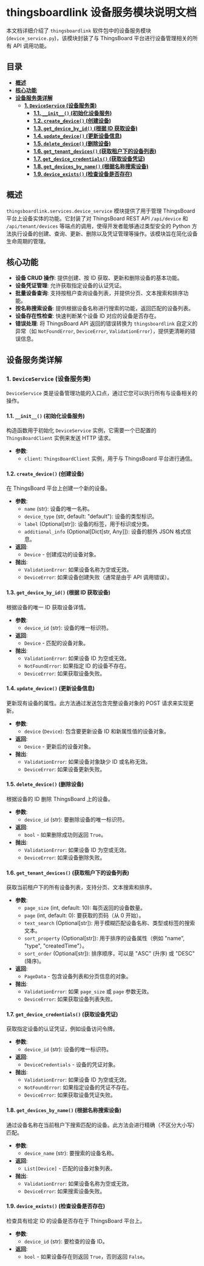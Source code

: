 # thingsboardlink 设备服务模块说明文档

本文档详细介绍了 `thingsboardlink` 软件包中的设备服务模块 (`device_service.py`)，该模块封装了与 ThingsBoard 平台进行设备管理相关的所有 API 调用功能。

## 目录

- [**概述**](#概述)
- [**核心功能**](#核心功能)
- [**设备服务类详解**](#设备服务类详解)
    - [**1. `DeviceService` (设备服务类)**](#1-deviceservice-设备服务类)
        - [**1.1. `__init__()` (初始化设备服务)**](#11-__init__-初始化设备服务)
        - [**1.2. `create_device()` (创建设备)**](#12-create_device-创建设备)
        - [**1.3. `get_device_by_id()` (根据 ID 获取设备)**](#13-get_device_by_id-根据-id-获取设备)
        - [**1.4. `update_device()` (更新设备信息)**](#14-update_device-更新设备信息)
        - [**1.5. `delete_device()` (删除设备)**](#15-delete_device-删除设备)
        - [**1.6. `get_tenant_devices()` (获取租户下的设备列表)**](#16-get_tenant_devices-获取租户下的设备列表)
        - [**1.7. `get_device_credentials()` (获取设备凭证)**](#17-get_device_credentials-获取设备凭证)
        - [**1.8. `get_devices_by_name()` (根据名称搜索设备)**](#18-get_devices_by_name-根据名称搜索设备)
        - [**1.9. `device_exists()` (检查设备是否存在)**](#19-device_exists-检查设备是否存在)

## 概述

`thingsboardlink.services.device_service` 模块提供了用于管理 ThingsBoard 平台上设备实体的功能。它封装了对 ThingsBoard REST API `/api/device` 和 `/api/tenant/devices` 等端点的调用，使得开发者能够通过类型安全的 Python 方法执行设备的创建、查询、更新、删除以及凭证管理等操作。该模块旨在简化设备生命周期的管理。

## 核心功能

* **设备 CRUD 操作**: 提供创建、按 ID 获取、更新和删除设备的基本功能。
* **设备凭证管理**: 允许获取指定设备的认证凭证。
* **批量设备查询**: 支持按租户查询设备列表，并提供分页、文本搜索和排序功能。
* **按名称搜索设备**: 提供根据设备名称进行搜索的功能，返回匹配的设备列表。
* **设备存在性检查**: 快速判断某个设备 ID 对应的设备是否存在。
* **错误处理**: 将 ThingsBoard API 返回的错误转换为 `thingsboardlink` 自定义的异常（如 `NotFoundError`, `DeviceError`, `ValidationError`），提供更清晰的错误信息。

## 设备服务类详解

### 1. `DeviceService` (设备服务类)

`DeviceService` 类是设备管理功能的入口点，通过它您可以执行所有与设备相关的操作。

#### 1.1. `__init__()` (初始化设备服务)

构造函数用于初始化 `DeviceService` 实例，它需要一个已配置的 `ThingsBoardClient` 实例来发送 HTTP 请求。

* **参数**:
    * `client`: `ThingsBoardClient` 实例，用于与 ThingsBoard 平台进行通信。

#### 1.2. `create_device()` (创建设备)

在 ThingsBoard 平台上创建一个新的设备。

* **参数**:
    * `name` (str): 设备的唯一名称。
    * `device_type` (str, default: "default"): 设备的类型标识。
    * `label` (Optional[str]): 设备的标签，用于标识或分类。
    * `additional_info` (Optional[Dict[str, Any]]): 设备的额外 JSON 格式信息。
* **返回**:
    * `Device` - 创建成功的设备对象。
* **抛出**:
    * `ValidationError`: 如果设备名称为空或无效。
    * `DeviceError`: 如果设备创建失败（通常是由于 API 调用错误）。

#### 1.3. `get_device_by_id()` (根据 ID 获取设备)

根据设备的唯一 ID 获取设备详情。

* **参数**:
    * `device_id` (str): 设备的唯一标识符。
* **返回**:
    * `Device` - 匹配的设备对象。
* **抛出**:
    * `ValidationError`: 如果设备 ID 为空或无效。
    * `NotFoundError`: 如果指定 ID 的设备不存在。
    * `DeviceError`: 如果获取设备失败。

#### 1.4. `update_device()` (更新设备信息)

更新现有设备的属性。此方法通过发送包含完整设备对象的 POST 请求来实现更新。

* **参数**:
    * `device` (`Device`): 包含要更新设备 ID 和新属性值的设备对象。
* **返回**:
    * `Device` - 更新后的设备对象。
* **抛出**:
    * `ValidationError`: 如果设备对象缺少 ID 或名称无效。
    * `DeviceError`: 如果设备更新失败。

#### 1.5. `delete_device()` (删除设备)

根据设备的 ID 删除 ThingsBoard 上的设备。

* **参数**:
    * `device_id` (str): 要删除设备的唯一标识符。
* **返回**:
    * `bool` - 如果删除成功则返回 `True`。
* **抛出**:
    * `ValidationError`: 如果设备 ID 为空或无效。
    * `DeviceError`: 如果设备删除失败。

#### 1.6. `get_tenant_devices()` (获取租户下的设备列表)

获取当前租户下的所有设备列表，支持分页、文本搜索和排序。

* **参数**:
    * `page_size` (int, default: 10): 每页返回的设备数量。
    * `page` (int, default: 0): 要获取的页码（从 0 开始）。
    * `text_search` (Optional[str]): 用于模糊匹配设备名称、类型或标签的搜索文本。
    * `sort_property` (Optional[str]): 用于排序的设备属性（例如 "name", "type", "createdTime"）。
    * `sort_order` (Optional[str]): 排序顺序，可以是 "ASC" (升序) 或 "DESC" (降序)。
* **返回**:
    * `PageData` - 包含设备列表和分页信息的对象。
* **抛出**:
    * `ValidationError`: 如果 `page_size` 或 `page` 参数无效。
    * `DeviceError`: 如果获取设备列表失败。

#### 1.7. `get_device_credentials()` (获取设备凭证)

获取指定设备的认证凭证，例如设备访问令牌。

* **参数**:
    * `device_id` (str): 设备的唯一标识符。
* **返回**:
    * `DeviceCredentials` - 设备的凭证对象。
* **抛出**:
    * `ValidationError`: 如果设备 ID 为空或无效。
    * `NotFoundError`: 如果指定设备的凭证不存在。
    * `DeviceError`: 如果获取设备凭证失败。

#### 1.8. `get_devices_by_name()` (根据名称搜索设备)

通过设备名称在当前租户下搜索匹配的设备。此方法会进行精确（不区分大小写）匹配。

* **参数**:
    * `device_name` (str): 要搜索的设备名称。
* **返回**:
    * `List[Device]` - 匹配的设备对象列表。
* **抛出**:
    * `ValidationError`: 如果设备名称为空或无效。
    * `DeviceError`: 如果搜索设备失败。

#### 1.9. `device_exists()` (检查设备是否存在)

检查具有给定 ID 的设备是否存在于 ThingsBoard 平台上。

* **参数**:
    * `device_id` (str): 要检查的设备 ID。
* **返回**:
    * `bool` - 如果设备存在则返回 `True`，否则返回 `False`。